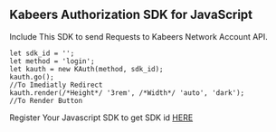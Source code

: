 ## Kabeers Authorization SDK for JavaScript

Include This SDK to send Requests to Kabeers Network Account API.
```
let sdk_id = '';
let method = 'login';
let kauth = new KAuth(method, sdk_id);
kauth.go();
//To Imediatly Redirect
kauth.render(/*Height*/ '3rem', /*Width*/ 'auto', 'dark');
//To Render Button
```
Register Your Javascript SDK to get SDK id [HERE](http://auth.kabeersnetwork.rf.gd/js-sdk/)
